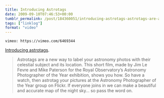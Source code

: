 ```yaml
---
title: Introducing Astrotags
date: 2009-09-10T07:46:53+00:00
tumblr_permalink: /post/184360051/introducing-astrotags-astrotags-are-a-new-way
tags: ["linklog"]
format: "video"
---
```


`vimeo: https://vimeo.com/6469344`

[Introducing astrotags][1].

> Astrotags are a new way to label your astronomy photos with their celestial subject and its location. This short film, made by Jim Le Fevre and Mike Paterson for the Royal Observatory&rsquo;s Astronomy Photographer of the Year exhibition, shows you how. So have a watch, then astrotag your pictures at the Astronomy Photographer of the Year group on Flickr. If everyone joins in we can make a beautiful and accurate map of the night sky&hellip; so pass the word on.

[1]: https://vimeo.com/6469344

